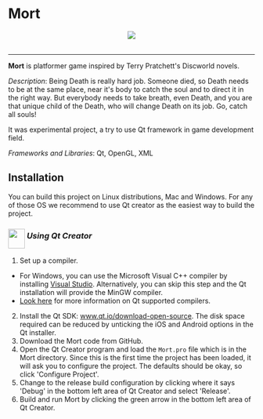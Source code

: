 # Mort
<div align="center">
  <img src="https://github.com/couatl/Mort/blob/master/images/mort.png"><br><br>
</div>

---

**Mort** is platformer game inspired by Terry Pratchett's Discworld novels.

*Description*: Being Death is really hard job. Someone died, so Death needs to be at the same place, near it's body to catch the soul and to direct it in the right way. But everybody needs to take breath, even Death, and you are that unique child of the Death, who will change Death on its job. Go, catch all souls!

It was experimental project, a try to use Qt framework in game development field.

*Frameworks and Libraries*: Qt, OpenGL, XML

## Installation

You can build this project on Linux distributions, Mac and Windows. 
For any of those OS we recommend to use Qt creator as the easiest way to build the project.

### <img src="http://rrwick.github.io/Bandage/images/OS/qt.png" alt="" width="34" height="40" align="middle"> *Using Qt Creator*

1. Set up a compiler.
  * For Windows, you can use the Microsoft Visual C++ compiler by installing <a href=" https://www.visualstudio.com/" target="_blank">Visual Studio</a>. Alternatively, you can skip this step and the Qt installation will provide the MinGW compiler.
  * <a href="http://doc.qt.io/qt-5/supported-platforms.html" target="_blank">Look here</a> for more information on Qt supported compilers.
2. Install the Qt SDK: <a href="http://www.qt.io/download-open-source/" target="_blank">www.qt.io/download-open-source</a>. The disk space required can be reduced by unticking the iOS and Android options in the Qt installer.
3. Download the Mort code from GitHub.
4. Open the Qt Creator program and load the `Mort.pro` file which is in the Mort directory. Since this is the first time the project has been loaded, it will ask you to configure the project. The defaults should be okay, so click 'Configure Project'.
5. Change to the release build configuration by clicking where it says 'Debug' in the bottom left area of Qt Creator and select 'Release'.
6. Build and run Mort by clicking the green arrow in the bottom left area of Qt Creator. 
